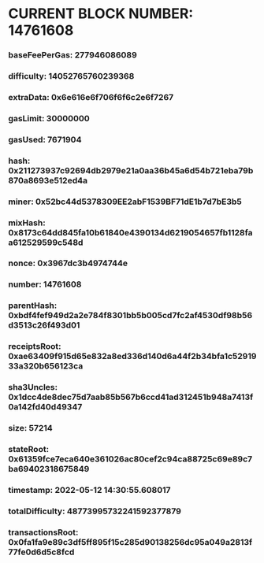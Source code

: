 # CURRENT BLOCK NUMBER: 14761608

### baseFeePerGas: 277946086089
### difficulty: 14052765760239368
### extraData: 0x6e616e6f706f6f6c2e6f7267
### gasLimit: 30000000
### gasUsed: 7671904
### hash: 0x211273937c92694db2979e21a0aa36b45a6d54b721eba79b870a8693e512ed4a
### miner: 0x52bc44d5378309EE2abF1539BF71dE1b7d7bE3b5
### mixHash: 0x8173c64dd845fa10b61840e4390134d6219054657fb1128faa612529599c548d
### nonce: 0x3967dc3b4974744e
### number: 14761608
### parentHash: 0xbdf4fef949d2a2e784f8301bb5b005cd7fc2af4530df98b56d3513c26f493d01
### receiptsRoot: 0xae63409f915d65e832a8ed336d140d6a44f2b34bfa1c5291933a320b656123ca
### sha3Uncles: 0x1dcc4de8dec75d7aab85b567b6ccd41ad312451b948a7413f0a142fd40d49347
### size: 57214
### stateRoot: 0x61359fce7eca640e361026ac80cef2c94ca88725c69e89c7ba69402318675849
### timestamp: 2022-05-12 14:30:55.608017
### totalDifficulty: 48773995732241592377879
### transactionsRoot: 0x0fa1fa9e89c3df5ff895f15c285d90138256dc95a049a2813f77fe0d6d5c8fcd

